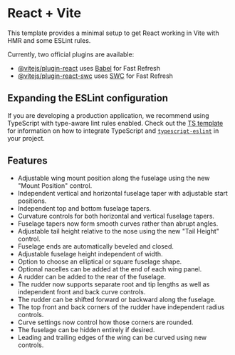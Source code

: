 # React + Vite

This template provides a minimal setup to get React working in Vite with HMR and some ESLint rules.

Currently, two official plugins are available:

- [@vitejs/plugin-react](https://github.com/vitejs/vite-plugin-react/blob/main/packages/plugin-react) uses [Babel](https://babeljs.io/) for Fast Refresh
- [@vitejs/plugin-react-swc](https://github.com/vitejs/vite-plugin-react/blob/main/packages/plugin-react-swc) uses [SWC](https://swc.rs/) for Fast Refresh

## Expanding the ESLint configuration

If you are developing a production application, we recommend using TypeScript with type-aware lint rules enabled. Check out the [TS template](https://github.com/vitejs/vite/tree/main/packages/create-vite/template-react-ts) for information on how to integrate TypeScript and [`typescript-eslint`](https://typescript-eslint.io) in your project.

## Features
- Adjustable wing mount position along the fuselage using the new "Mount Position" control.
- Independent vertical and horizontal fuselage taper with adjustable start positions.
- Independent top and bottom fuselage tapers.
- Curvature controls for both horizontal and vertical fuselage tapers.
- Fuselage tapers now form smooth curves rather than abrupt angles.
- Adjustable tail height relative to the nose using the new "Tail Height" control.
- Fuselage ends are automatically beveled and closed.
- Adjustable fuselage height independent of width.
- Option to choose an elliptical or square fuselage shape.
- Optional nacelles can be added at the end of each wing panel.
- A rudder can be added to the rear of the fuselage.
- The rudder now supports separate root and tip lengths as well as
  independent front and back curve controls.
- The rudder can be shifted forward or backward along the fuselage.
- The top front and back corners of the rudder have independent radius controls.
- Curve settings now control how those corners are rounded.
- The fuselage can be hidden entirely if desired.
- Leading and trailing edges of the wing can be curved using new controls.
